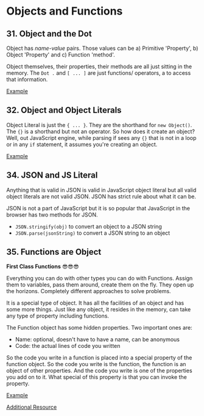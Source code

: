 # Objects and Functions

## 31. Object and the Dot

Object has _name-value_ pairs. Those values can be a) Primitive 'Property', b) Object 'Property' and c) Function 'method'.

Object themselves, their properties, their methods are all just sitting in the memory. The `Dot .` and `[ ... ]` are just functions/ operators, a to access that information.

[Example](./theDot.html)

## 32. Object and Object Literals

Object Literal is just the `{ ... }`. They are the shorthand for `new Object()`. The `{}` is a shorthand but not an operator. So how does it create an object? Well, out JavaScript engine, while parsing if sees any `{}` that is not in a loop or in any `if` statement, it assumes you're creating an object.

[Example](./objectLiteral.html)

## 34. JSON and JS Literal

Anything that is valid in JSON is valid in JavaScript object literal but all valid object literals are not valid JSON. JSON has strict rule about what it can be.

JSON is not a part of JavaScript but it is so popular that JavaScript in the browser has two methods for JSON.

- `JSON.stringify(obj)` to convert an object to a JSON string
- `JSON.parse(jsonString)` to convert a JSON string to an object

## 35. Functions are Object

**First Class Functions** 😎😎😎

Everything you can do with other types you can do with Functions. Assign them to variables, pass them around, create them on the fly. They open up the horizons. Completely different approaches to solve problems.

It is a special type of object. It has all the facilities of an object and has some more things. Just like any object, it resides in the memory, can take any type of property including functions.

The Function object has some hidden properties. Two important ones are:

- Name: optional, doesn't have to have a name, can be anonymous
- Code: the actual lines of code you written

So the code you write in a function is placed into a special property of the function object. So the code you write is the function, the function is an object of other properties. And the code you write is one of the properties you add on to it. What special of this property is that you can invoke the property.

[Example](./35.html)

[Additional Resource](https://www.youtube.com/watch?v=zCO3nv7idJw)
